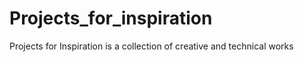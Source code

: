 # Projects_for_inspiration
Projects for Inspiration is a collection of creative and technical works
